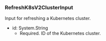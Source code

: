 ### RefreshK8sV2ClusterInput
Input for refreshing a Kubernetes cluster.

- id: System.String
  - Required. ID of the Kubernetes cluster.

